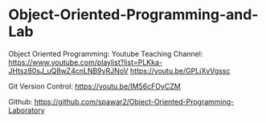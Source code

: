 # Object-Oriented-Programming-and-Lab

Object Oriented Programming:
Youtube Teaching Channel: https://www.youtube.com/playlist?list=PLKka-JHtsz80sJ_uQ8wZ4cnLNB9yRJNoV
https://youtu.be/GPLjXvVgssc

Git Version Control: https://youtu.be/IM56cFOyCZM

Github: https://github.com/spawar2/Object-Oriented-Programming-Laboratory
